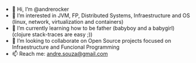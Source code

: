- 👋 Hi, I’m @andrerocker
- 👀 I’m interested in JVM, FP, Distributed Systems, Infraestructure and OS (linux, network, virtualization and containers)
- 🌱 I’m currently learning how to be father (babyboy and a babygirl) (clojure stack-traces are easy ;)) 
- 💞️ I’m looking to collaborate on Open Source projects focused on Infraestructure and Funcional Programming
- 📫 Reach me: andre.souza@gmail.com

<!---
andrerocker/andrerocker is a ✨ special ✨ repository because its `README.md` (this file) appears on your GitHub profile.
You can click the Preview link to take a look at your changes.
--->
